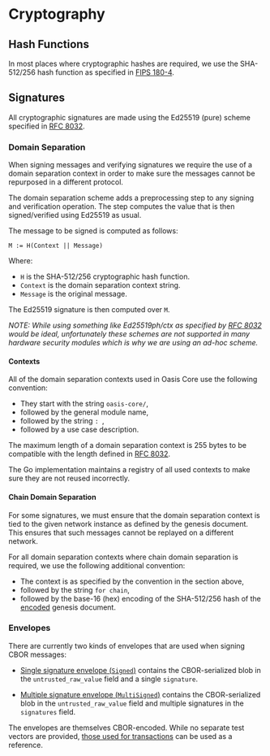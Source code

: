 # Cryptography

## Hash Functions

In most places where cryptographic hashes are required, we use the SHA-512/256
hash function as specified in [FIPS 180-4].

[FIPS 180-4]: https://csrc.nist.gov/publications/detail/fips/180/4/final

## Signatures

All cryptographic signatures are made using the Ed25519 (pure) scheme specified
in [RFC 8032].

[RFC 8032]: https://tools.ietf.org/html/rfc8032

### Domain Separation

When signing messages and verifying signatures we require the use of a domain
separation context in order to make sure the messages cannot be repurposed in
a different protocol.

The domain separation scheme adds a preprocessing step to any signing and
verification operation. The step computes the value that is then signed/verified
using Ed25519 as usual.

The message to be signed is computed as follows:

```
M := H(Context || Message)
```

Where:

* `H` is the SHA-512/256 cryptographic hash function.
* `Context` is the domain separation context string.
* `Message` is the original message.

The Ed25519 signature is then computed over `M`.

*NOTE: While using something like Ed25519ph/ctx as specified by [RFC 8032] would
be ideal, unfortunately these schemes are not supported in many hardware
security modules which is why we are using an ad-hoc scheme.*

#### Contexts

All of the domain separation contexts used in Oasis Core use the following
convention:

* They start with the string `oasis-core/`,
* followed by the general module name,
* followed by the string `: `,
* followed by a use case description.

The maximum length of a domain separation context is 255 bytes to be compatible
with the length defined in [RFC 8032].

The Go implementation maintains a registry of all used contexts to make sure
they are not reused incorrectly.

#### Chain Domain Separation

For some signatures, we must ensure that the domain separation context is tied
to the given network instance as defined by the genesis document. This ensures
that such messages cannot be replayed on a different network.

For all domain separation contexts where chain domain separation is required,
we use the following additional convention:

* The context is as specified by the convention in the section above,
* followed by the string ` for chain `,
* followed by the base-16 (hex) encoding of the SHA-512/256 hash of the
  [encoded] genesis document.

[encoded]: encoding.md

### Envelopes

There are currently two kinds of envelopes that are used when signing CBOR
messages:

* [Single signature envelope (`Signed`)] contains the CBOR-serialized blob in
  the `untrusted_raw_value` field and a single `signature`.

* [Multiple signature envelope (`MultiSigned`)] contains the CBOR-serialized
  blob in the `untrusted_raw_value` field and multiple signatures in the
  `signatures` field.

The envelopes are themselves CBOR-encoded. While no separate test vectors are
provided, [those used for transactions] can be used as a reference.

<!-- markdownlint-disable line-length -->
[Single signature envelope (`Signed`)]: https://pkg.go.dev/github.com/oasisprotocol/oasis-core/go/common/crypto/signature?tab=doc#Signed
[Multiple signature envelope (`MultiSigned`)]: https://pkg.go.dev/github.com/oasisprotocol/oasis-core/go/common/crypto/signature?tab=doc#MultiSigned
[those used for transactions]: consensus/test-vectors.md
<!-- markdownlint-enable line-length -->
